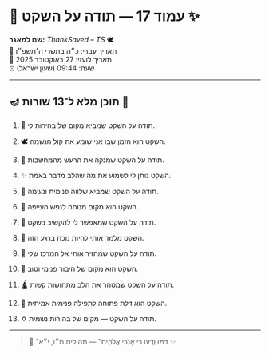# 📜 עמוד 17 — תודה על השקט ✨

**שם למאגר:** _ThankSaved – TS_ 🕊️  
📅 תאריך עברי: כ״ה בתשרי ה׳תשפ״ו  
📅 תאריך לועזי: 27 באוקטובר 2025  
⏰ שעה: 09:44 (שעון ישראל)

---

## 🪔 תוכן מלא ל־13 שורות 📖

1. 🤫 תודה על השקט שמביא מקום של בהירות לי.
    
2. 🕊️ השקט הוא הזמן שבו אני שומע את קול הנשמה.
    
3. 🌙 תודה על השקט שמנקה את הרעש מהמחשבות.
    
4. ✨ השקט נותן לי לשמוע את מה שהלב מדבר באמת.
    
5. 🙏 תודה על השקט שמביא שלווה פנימית ונעימה.
    
6. 🌿 השקט הוא מקום מנוחה לנפש העייפה.
    
7. 🔑 תודה על השקט שמאפשר לי להקשיב בשקט.
    
8. 💫 השקט מלמד אותי להיות נוכח ברגע הזה.
    
9. 🧭 תודה על השקט שמחזיר אותי אל המרכז שלי.
    
10. 🌈 השקט הוא מקום של חיבור פנימי וטוב.
    
11. 🛕 תודה על השקט שמטהר את הלב מתחושות קשות.
    
12. 🌅 השקט הוא דלת פתוחה לתפילה פנימית אמיתית.
    
13. ✡️ תודה על השקט — מקום של בהירות נשמית.
    

---

> 📜 "דֹּמּוּ וְדַעוּ כִּי אָנֹכִי אֱלֹהִים" — תהילים מ״ו, י״א ✨
